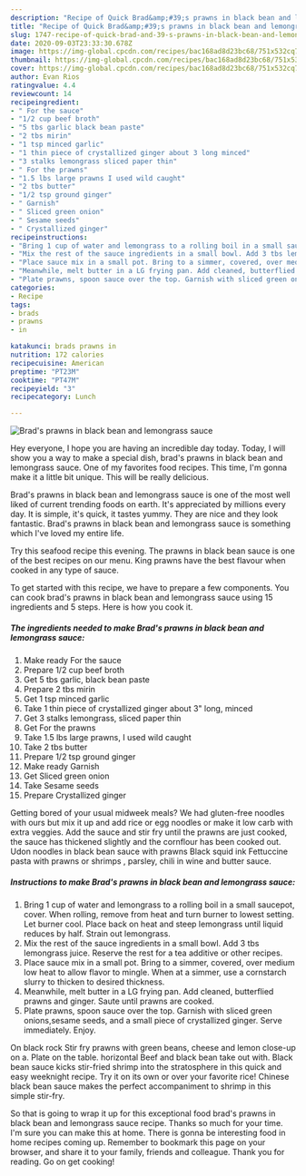 ```yaml
---
description: "Recipe of Quick Brad&amp;#39;s prawns in black bean and lemongrass sauce"
title: "Recipe of Quick Brad&amp;#39;s prawns in black bean and lemongrass sauce"
slug: 1747-recipe-of-quick-brad-and-39-s-prawns-in-black-bean-and-lemongrass-sauce
date: 2020-09-03T23:33:30.678Z
image: https://img-global.cpcdn.com/recipes/bac168ad8d23bc68/751x532cq70/brads-prawns-in-black-bean-and-lemongrass-sauce-recipe-main-photo.jpg
thumbnail: https://img-global.cpcdn.com/recipes/bac168ad8d23bc68/751x532cq70/brads-prawns-in-black-bean-and-lemongrass-sauce-recipe-main-photo.jpg
cover: https://img-global.cpcdn.com/recipes/bac168ad8d23bc68/751x532cq70/brads-prawns-in-black-bean-and-lemongrass-sauce-recipe-main-photo.jpg
author: Evan Rios
ratingvalue: 4.4
reviewcount: 14
recipeingredient:
- " For the sauce"
- "1/2 cup beef broth"
- "5 tbs garlic black bean paste"
- "2 tbs mirin"
- "1 tsp minced garlic"
- "1 thin piece of crystallized ginger about 3 long minced"
- "3 stalks lemongrass sliced paper thin"
- " For the prawns"
- "1.5 lbs large prawns I used wild caught"
- "2 tbs butter"
- "1/2 tsp ground ginger"
- " Garnish"
- " Sliced green onion"
- " Sesame seeds"
- " Crystallized ginger"
recipeinstructions:
- "Bring 1 cup of water and lemongrass to a rolling boil in a small saucepot, cover. When rolling, remove from heat and turn burner to lowest setting. Let burner cool. Place back on heat and steep lemongrass until liquid reduces by half. Strain out lemongrass."
- "Mix the rest of the sauce ingredients in a small bowl. Add 3 tbs lemongrass juice. Reserve the rest for a tea additive or other recipes."
- "Place sauce mix in a small pot. Bring to a simmer, covered, over medium low heat to allow flavor to mingle. When at a simmer, use a cornstarch slurry to thicken to desired thickness."
- "Meanwhile, melt butter in a LG frying pan. Add cleaned, butterflied prawns and ginger. Saute until prawns are cooked."
- "Plate prawns, spoon sauce over the top. Garnish with sliced green onions,sesame seeds, and a small piece of crystallized ginger. Serve immediately. Enjoy."
categories:
- Recipe
tags:
- brads
- prawns
- in

katakunci: brads prawns in 
nutrition: 172 calories
recipecuisine: American
preptime: "PT23M"
cooktime: "PT47M"
recipeyield: "3"
recipecategory: Lunch

---
```



![Brad&#39;s prawns in black bean and lemongrass sauce](https://img-global.cpcdn.com/recipes/bac168ad8d23bc68/751x532cq70/brads-prawns-in-black-bean-and-lemongrass-sauce-recipe-main-photo.jpg)

Hey everyone, I hope you are having an incredible day today. Today, I will show you a way to make a special dish, brad&#39;s prawns in black bean and lemongrass sauce. One of my favorites food recipes. This time, I'm gonna make it a little bit unique. This will be really delicious.

Brad&#39;s prawns in black bean and lemongrass sauce is one of the most well liked of current trending foods on earth. It's appreciated by millions every day. It is simple, it's quick, it tastes yummy. They are nice and they look fantastic. Brad&#39;s prawns in black bean and lemongrass sauce is something which I've loved my entire life.

Try this seafood recipe this evening. The prawns in black bean sauce is one of the best recipes on our menu. King prawns have the best flavour when cooked in any type of sauce.


To get started with this recipe, we have to prepare a few components. You can cook brad&#39;s prawns in black bean and lemongrass sauce using 15 ingredients and 5 steps. Here is how you cook it.

<!--inarticleads1-->

##### The ingredients needed to make Brad&#39;s prawns in black bean and lemongrass sauce:

1. Make ready  For the sauce
1. Prepare 1/2 cup beef broth
1. Get 5 tbs garlic, black bean paste
1. Prepare 2 tbs mirin
1. Get 1 tsp minced garlic
1. Take 1 thin piece of crystallized ginger about 3&#34; long, minced
1. Get 3 stalks lemongrass, sliced paper thin
1. Get  For the prawns
1. Take 1.5 lbs large prawns, I used wild caught
1. Take 2 tbs butter
1. Prepare 1/2 tsp ground ginger
1. Make ready  Garnish
1. Get  Sliced green onion
1. Take  Sesame seeds
1. Prepare  Crystallized ginger


Getting bored of your usual midweek meals? We had gluten-free noodles with ours but mix it up and add rice or egg noodles or make it low carb with extra veggies. Add the sauce and stir fry until the prawns are just cooked, the sauce has thickened slightly and the cornflour has been cooked out. Udon noodles in black bean sauce with prawns Black squid ink Fettuccine pasta with prawns or shrimps , parsley, chili in wine and butter sauce. 

<!--inarticleads2-->

##### Instructions to make Brad&#39;s prawns in black bean and lemongrass sauce:

1. Bring 1 cup of water and lemongrass to a rolling boil in a small saucepot, cover. When rolling, remove from heat and turn burner to lowest setting. Let burner cool. Place back on heat and steep lemongrass until liquid reduces by half. Strain out lemongrass.
1. Mix the rest of the sauce ingredients in a small bowl. Add 3 tbs lemongrass juice. Reserve the rest for a tea additive or other recipes.
1. Place sauce mix in a small pot. Bring to a simmer, covered, over medium low heat to allow flavor to mingle. When at a simmer, use a cornstarch slurry to thicken to desired thickness.
1. Meanwhile, melt butter in a LG frying pan. Add cleaned, butterflied prawns and ginger. Saute until prawns are cooked.
1. Plate prawns, spoon sauce over the top. Garnish with sliced green onions,sesame seeds, and a small piece of crystallized ginger. Serve immediately. Enjoy.


On black rock Stir fry prawns with green beans, cheese and lemon close-up on a. Plate on the table. horizontal Beef and black bean take out with. Black bean sauce kicks stir-fried shrimp into the stratosphere in this quick and easy weeknight recipe. Try it on its own or over your favorite rice! Chinese black bean sauce makes the perfect accompaniment to shrimp in this simple stir-fry. 

So that is going to wrap it up for this exceptional food brad&#39;s prawns in black bean and lemongrass sauce recipe. Thanks so much for your time. I'm sure you can make this at home. There is gonna be interesting food in home recipes coming up. Remember to bookmark this page on your browser, and share it to your family, friends and colleague. Thank you for reading. Go on get cooking!
